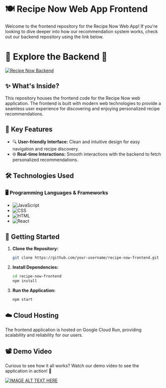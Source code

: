# 🍽️ Recipe Now Web App Frontend

Welcome to the frontend repository for the Recipe Now Web App! If you're looking to dive deeper into how our recommendation system works, check out our backend repository using the link below.

# 🌟 **Explore the Backend** 🌟

[![Recipe Now Backend](https://img.shields.io/badge/Recipe%20Now-Backend-brightgreen?style=for-the-badge)](https://github.com/your-username/recipe-now-backend)

## ✨ What's Inside?

This repository houses the frontend code for the Recipe Now web application. The frontend is built with modern web technologies to provide a seamless user experience for discovering and enjoying personalized recipe recommendations.

## 🌟 Key Features

- 🔍 **User-friendly Interface:** Clean and intuitive design for easy navigation and recipe discovery.
- 🌐 **Real-time Interactions:** Smooth interactions with the backend to fetch personalized recommendations.

## 🛠️ Technologies Used

### 🖥️ Programming Languages & Frameworks
- ![JavaScript](https://img.shields.io/badge/JavaScript-F7DF1E?style=for-the-badge&logo=javascript&logoColor=black)
- ![CSS](https://img.shields.io/badge/CSS-1572B6?style=for-the-badge&logo=css3&logoColor=white)
- ![HTML](https://img.shields.io/badge/HTML-E34F26?style=for-the-badge&logo=html5&logoColor=white)
- ![React](https://img.shields.io/badge/React-61DAFB?style=for-the-badge&logo=react&logoColor=black)

## 🚀 Getting Started

1. **Clone the Repository:**
    ```sh
    git clone https://github.com/your-username/recipe-now-frontend.git
    ```
2. **Install Dependencies:**
    ```sh
    cd recipe-now-frontend
    npm install
    ```
3. **Run the Application:**
    ```sh
    npm start
    ```

## ☁️ Cloud Hosting

The frontend application is hosted on Google Cloud Run, providing scalability and reliability for our users.

## 📽️ Demo Video

Curious to see how it all works? Watch our demo video to see the application in action! 🍿

[![IMAGE ALT TEXT HERE](https://camo.githubusercontent.com/414ef4e0ce20d5c28416c3d6419611ca27ebc3e4fd85895054fa129c1f2637c8/68747470733a2f2f692e626c6f67732e65732f3962313961642f796f75747562652f3435305f313030302e77656270)](https://www.youtube.com/watch?v=3RRp6jHgWQ4)
